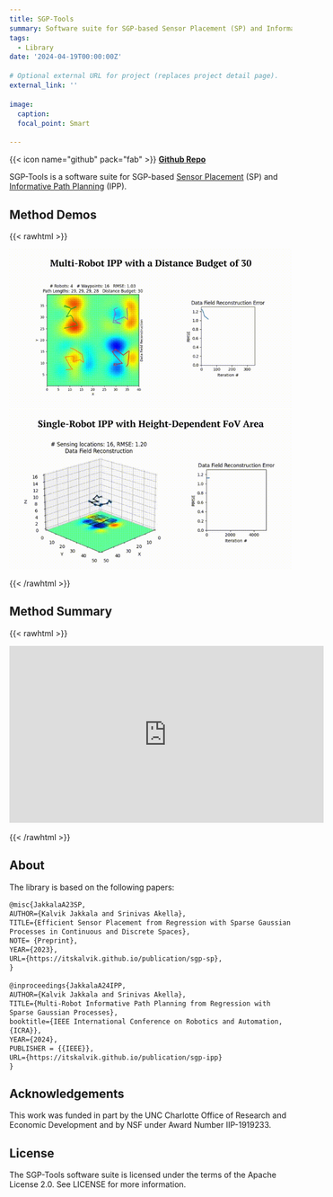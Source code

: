 ```yaml
---
title: SGP-Tools
summary: Software suite for SGP-based Sensor Placement (SP) and Informative Path Planning (IPP)
tags:
  - Library
date: '2024-04-19T00:00:00Z'

# Optional external URL for project (replaces project detail page).
external_link: ''

image:
  caption: 
  focal_point: Smart

---
```


{{< icon name="github" pack="fab" >}} [**Github Repo**](https://github.com/itskalvik/sgp-tools)

SGP-Tools is a software suite for SGP-based [Sensor Placement](https://itskalvik.com/publication/sgp-sp) (SP) and [Informative Path Planning](https://itskalvik.com/publication/sgp-ipp) (IPP).

## Method Demos
{{< rawhtml >}}<p align="center"><img src="point_sensing.gif"><img src="non-point_sensing.gif"></p>{{< /rawhtml >}}

## Method Summary
{{< rawhtml >}}<p align="center"><div class="video-con"><iframe width="560" height="315" src="https://www.youtube.com/embed/G-RKFa1vNHM?si=PLmrmkCwXRj7mc4A" title="YouTube video player" frameborder="0" allow="accelerometer; autoplay; clipboard-write; encrypted-media; gyroscope; picture-in-picture; web-share" referrerpolicy="strict-origin-when-cross-origin" allowfullscreen></iframe></div></p>{{< /rawhtml >}}

## About
The library is based on the following papers:

```
@misc{JakkalaA23SP,
AUTHOR={Kalvik Jakkala and Srinivas Akella},
TITLE={Efficient Sensor Placement from Regression with Sparse Gaussian Processes in Continuous and Discrete Spaces},
NOTE= {Preprint},
YEAR={2023},
URL={https://itskalvik.github.io/publication/sgp-sp},
}

@inproceedings{JakkalaA24IPP,
AUTHOR={Kalvik Jakkala and Srinivas Akella},
TITLE={Multi-Robot Informative Path Planning from Regression with Sparse Gaussian Processes},
booktitle={IEEE International Conference on Robotics and Automation, {ICRA}},
YEAR={2024},
PUBLISHER = {{IEEE}},
URL={https://itskalvik.github.io/publication/sgp-ipp}
}
``` 

## Acknowledgements
This work was funded in part by the UNC Charlotte Office of Research and Economic Development and by NSF under Award Number IIP-1919233.

## License
The SGP-Tools software suite is licensed under the terms of the Apache License 2.0.
See LICENSE for more information.